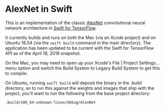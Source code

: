 # AlexNet in Swift #

This is an implementation of the classic <a href="http://papers.nips.cc/paper/4824-imagenet-classification-with-deep-convolutional-neural-networks">AlexNet</a> convolutional neural network architecture in <a href="https://github.com/tensorflow/swift">Swift for TensorFlow</a>.

It currently builds and runs on both the Mac (via an Xcode project) and on Ubuntu 18.04 (via the `swift build` command in the main directory). The application has been updated to be current with the Swift for TensorFlow API as of the April 18, 2019 snapshot.

On the Mac, you may need to open up your Xcode's File | Project Settings... menu option and switch the Build System to Legacy Build System to get this to compile.

On Ubuntu, running `swift build` will deposit the binary in the .build directory, so to run this against the weights and images that ship with the project, you'll want to run the following from the base project directory:

    .build/x86_64-unknown-linux/debug/AlexNet